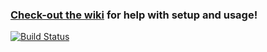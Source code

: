 ### [Check-out the wiki](https://github.com/consulo/consulo-unity3d/wiki) for help with setup and usage!

[![Build Status](https://ci.consulo.io/job/consulo-unity3d/badge/icon)](https://ci.consulo.io/job/consulo-unity3d/)
